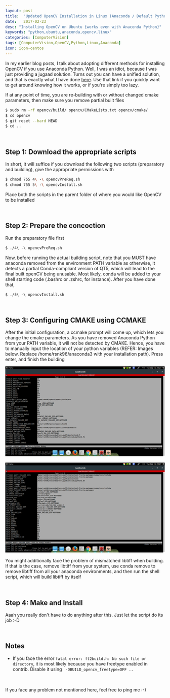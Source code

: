 ```yaml
---
layout: post
title:  "Updated OpenCV Installation in Linux (Anaconda / Default Python)"
date:   2017-02-23
desc: "Installing OpenCV on Ubuntu {works even with Anaconda Python}"
keywords: "python,ubuntu,anaconda,opencv,linux"
categories: [ComputerVision]
tags: [ComputerVision,OpenCV,Python,Linux,Anaconda]
icon: icon-centos
---
```


In my earlier blog posts, I talk about adopting different methods for installing OpenCV if you use Anaconda Python. Well, I was an idiot, because I was just providing a jugaad solution. Turns out you can have a unified solution, and that is exactly what I have done [here](https://github.com/rsnk96/Ubuntu-Setup-Scripts/blob/master/opencvDirectInstall.sh). Use that link if you quickly want to get around knowing how it works, or if you're simply too lazy.

If at any point of time, you are re-building with or without changed cmake parameters, then make sure you remove partial built files

```bash
$ sudo rm -rf opencv/build/ opencv/CMakeLists.txt opencv/cmake/
$ cd opencv
$ git reset --hard HEAD
$ cd ..
```

<br>

## Step 1: Download the appropriate scripts

In short, it will suffice if you download the following two scripts (preparatory and building), give the appropriate permissions with

```bash
$ chmod 755 4\ -\ opencvPreReq.sh
$ chmod 755 5\ -\ opencvInstall.sh 
```

Place both the scripts in the parent folder of where you would like OpenCV to be installed


<br>

## Step 2: Prepare the concoction
Run the preparatory file first

```bash
$ ./4\ -\ opencvPreReq.sh
```

Now, before running the actual building script, note that you MUST have anaconda removed from the environment PATH variable as otherwise, it detects a partial Conda-compliant version of QT5, which will lead to the final built openCV being unusable. Most likely, conda will be added to your shell starting code (.bashrc or .zshrc, for instance). After you have done that, 

```bash
$ ./5\ -\ opencvInstall.sh
```

<br>

## Step 3: Configuring CMAKE using CCMAKE

After the initial configuration, a ccmake prompt will come up, which lets you change the cmake parameters. As you have removed Anaconda Python from your PATH variable, it will not be detected by CMAKE. Hence, you have to manually input the location of your python variables (REFER: Images below. Replace /home/rsnk96/anaconda3 with your installation path). Press enter, and finish the building

<!--![instructions-1](/static/img/blog/opencv-anaconda-install/opencv Anaconda Install.png)-->
<img src='/static/img/blog/opencv-anaconda-install/opencv Anaconda Install.png' alt='instructions1' style="width: 1000px">
<br>
<br>
<img src='/static/img/blog/opencv-anaconda-install/opencv Anaconda Install-2.png' alt='instructions2' style="width: 1000px">

You might additionally face the problem of mismatched libtiff when building. If that is the case, remove libtiff from your system, use conda remove to remove libtiff from all your anaconda environments, and then run the shell script, which will build libtiff by itself

<br>

## Step 4: Make and Install

Aaah you really don't have to do anything after this. Just let the script do its job :-D

<br>

## Notes

* If you face the error `fatal error: ft2build.h: No such file or directory`, it is most likely because you have freetype enabled in contrib. Disable it using ` -DBUILD_opencv_freetype=OFF ..`


<br>
<br>
If you face any problem not mentioned here, feel free to ping me :-)